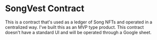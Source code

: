 # SongVest Contract

This is a contract that's used as a ledger of Song NFTs and operated in a centralized way. I've built this as an MVP type product. This contract doesn't have a standard UI and will be operated through a Google sheet.